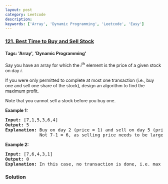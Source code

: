 ```yaml
---
layout: post
category: Leetcode
description: 
keywords: ['Array', 'Dynamic Programming', 'Leetcode', 'Easy']
---
```

### [121. Best Time to Buy and Sell Stock](https://leetcode.com/problems/best-time-to-buy-and-sell-stock)

#### Tags: 'Array', 'Dynamic Programming'

<div class="content__u3I1 question-content__JfgR"><div><p>Say you have an array for which the <em>i</em><sup>th</sup> element is the price of a given stock on day <em>i</em>.</p>
<p>If you were only permitted to complete at most one transaction (i.e., buy one and sell one share of the stock), design an algorithm to find the maximum profit.</p>
<p>Note that you cannot sell a stock before you buy one.</p>
<p><strong>Example 1:</strong></p>
<pre><strong>Input:</strong> [7,1,5,3,6,4]
<strong>Output:</strong> 5
<strong>Explanation:</strong> Buy on day 2 (price = 1) and sell on day 5 (price = 6), profit = 6-1 = 5.
             Not 7-1 = 6, as selling price needs to be larger than buying price.
</pre>
<p><strong>Example 2:</strong></p>
<pre><strong>Input:</strong> [7,6,4,3,1]
<strong>Output:</strong> 0
<strong>Explanation:</strong> In this case, no transaction is done, i.e. max profit = 0.
</pre>
</div></div>

### Solution
